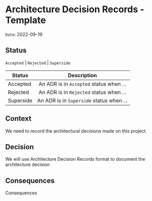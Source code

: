 # Architecture Decision Records - Template

`Date`: 2022-09-19

## Status

`Accepted` | `Rejected` | `Superside`

| Status        | Description   |
| ------------- |:-------------:|
| Accepted      | An ADR is in `Accepted` status when ... |
| Rejected      | An ADR is in `Rejected` status when ...      |
| Superside     | An ADR is in `Superside` status when ...      |

## Context

We need to record the architectural decisions made on this project.

## Decision

We will use Architecture Decision Records format to document the architecture decision

## Consequences
Consequences
